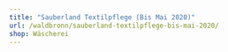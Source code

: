 ```yaml
---
title: "Sauberland Textilpflege (Bis Mai 2020)"
url: /waldbronn/sauberland-textilpflege-bis-mai-2020/
shop: Wäscherei
---
```

